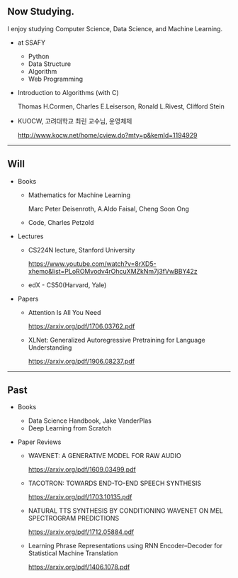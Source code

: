 ## Now Studying.

I enjoy studying Computer Science, Data Science, and Machine Learning.

- at SSAFY

  - Python
  - Data Structure
  - Algorithm
  - Web Programming

- Introduction to Algorithms (with C)

  Thomas H.Cormen, Charles E.Leiserson, Ronald L.Rivest, Clifford Stein

- KUOCW, 고려대학교 최린 교수님, 운영체제

  <http://www.kocw.net/home/cview.do?mty=p&kemId=1194929>

  

---

## Will

- Books

  - Mathematics for Machine Learning

    Marc Peter Deisenroth, A.Aldo Faisal, Cheng Soon Ong
    
  - Code, Charles Petzold

- Lectures

  - CS224N lecture, Stanford University

    <https://www.youtube.com/watch?v=8rXD5-xhemo&list=PLoROMvodv4rOhcuXMZkNm7j3fVwBBY42z>
    
  - edX - CS50(Harvard, Yale)

- Papers

  - Attention Is All You Need

    <https://arxiv.org/pdf/1706.03762.pdf>

  - XLNet: Generalized Autoregressive Pretraining for Language Understanding

    <https://arxiv.org/pdf/1906.08237.pdf>

---

## Past

- Books

  - Data Science Handbook, Jake VanderPlas
  - Deep Learning from Scratch

- Paper Reviews

  - WAVENET: A GENERATIVE MODEL FOR RAW AUDIO

    <https://arxiv.org/pdf/1609.03499.pdf>

  - TACOTRON: TOWARDS END-TO-END SPEECH SYNTHESIS

    <https://arxiv.org/pdf/1703.10135.pdf>

  - NATURAL TTS SYNTHESIS BY CONDITIONING WAVENET ON MEL SPECTROGRAM
    PREDICTIONS

    <https://arxiv.org/pdf/1712.05884.pdf>
  
  - Learning Phrase Representations using RNN Encoder–Decoder for Statistical Machine Translation

    <https://arxiv.org/pdf/1406.1078.pdf>
